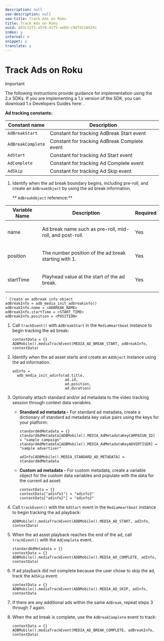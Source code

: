 ```yaml
---
description: null
seo-description: null
seo-title: Track Ads on Roku
title: Track Ads on Roku
uuid: a83c12f3-a576-4175-aebb-c9d7d118424c
index: y
internal: n
snippet: y
translate: y
---
```


# Track Ads on Roku

>[!IMPORTANT]
>
>The following instructions provide guidance for implementation using the 2.x SDKs. If you are implementing a 1.x version of the SDK, you can download 1.x Developers Guides here: [](../../sdk-implement/download-sdks.md).

**Ad tracking constants:**

|  Constant name  | Description  |
|---|---|
|  `AdBreakStart`  | Constant for tracking AdBreak Start event  |
|  `AdBreakComplete`  | Constant for tracking AdBreak Complete event  |
|  `AdStart`  | Constant for tracking Ad Start event  |
|  `AdComplete`  | Constant for tracking Ad Complete event  |
|  `AdSkip`  | Constant for tracking Ad Skip event  |

1. Identify when the ad break boundary begins, including pre-roll, and create an `AdBreakObject` by using the ad break information. 

   ** `AdBreakObject` reference:** 

<table id="table_AC3C9A0B8F544DE9BB4A80D22457438F"> 
 <thead> 
  <tr> 
   <th colname="col1" align="center" class="entry"> Variable Name </th> 
   <th colname="col2" align="center" class="entry"> Description </th> 
   <th colname="col3" align="center" class="entry"> Required </th> 
  </tr> 
 </thead>
 <tbody> 
  <tr> 
   <td colname="col1"> <span class="codeph"> name </span> </td> 
   <td colname="col2"> <p>Ad break name such as pre-roll, mid-roll, and post-roll. </p> </td> 
   <td colname="col3"> <p>Yes </p> </td> 
  </tr> 
  <tr> 
   <td colname="col1"> <span class="codeph"> position </span> </td> 
   <td colname="col2"> <p>The number position of the ad break starting with 1. </p> </td> 
   <td colname="col3"> <p>Yes </p> </td> 
  </tr> 
  <tr> 
   <td colname="col1"> <span class="codeph"> startTime </span> </td> 
   <td colname="col2"> <p>Playhead value at the start of the ad break. </p> </td> 
   <td colname="col3"> <p>Yes </p> </td> 
  </tr> 
 </tbody> 
</table>

   ```
   ‘ Create an adbreak info object 
   adBreakInfo = adb_media_init_adbreakinfo() 
   adBreakInfo.name = <ADBREAK_NAME> 
   adBreakInfo.startTime = <START_TIME> 
   adBreakInfo.position = <POSITION>
   ```

1. Call `trackEvent()` with `AdBreakStart` in the `MediaHeartbeat` instance to begin tracking the ad break: 

   ```
   contextData = {} 
   ADBMobile().mediaTrackEvent(MEDIA_AD_BREAK_START, adBreakInfo, contextData)
   ```

1. Identify when the ad asset starts and create an `AdObject` instance using the ad information. 

   ```
   adInfo =  
     adb_media_init_adinfo(ad.title,  
                           ad.id,  
                           ad.position,  
                           ad.duration) 
   ```

1. Optionally attach standard and/or ad metadata to the video tracking session through context data variables.

    * **Standard ad metadata -** For standard ad metadata, create a dictionary of standard ad metadata key value pairs using the keys for your platform:     
    
      ```    
      standardAdMetadata = {}  
      standardAdMetadata[ADBMobile().MEDIA_AdMetadataKeyCAMPAIGN_ID] = "sample campaign"  
      standardAdMetadata[ADBMobile().MEDIA_AdMetadataKeyADVERTISER] = "sample advertiser"  
       
      adInfo[ADBMobile().MEDIA_STANDARD_AD_METADATA] = standardAdMetadata 
      ```

    * **Custom ad metadata -** For custom metadata, create a variable object for the custom data variables and populate with the data for the current ad asset:     
    
      ```    
      contextData = {} 
      contextData["adinfo1"] = "adinfo2" 
      contextData["adinfo2"] = "adinfo2"
      ```

1. Call `trackEvent()` with the `AdStart` event in the `MediaHeartbeat` instance to begin tracking the ad playback: 

   ```
   ADBMobile().mediaTrackEvent(ADBMobile().MEDIA_AD_START, adInfo, contextData)
   ```

1. When the ad asset playback reaches the end of the ad, call `trackEvent()` with the `AdComplete` event. 

   ```
   standardAdMetadata = {} 
   contextData = {} 
   ADBMobile().mediaTrackEvent(ADBMobile().MEDIA_AD_COMPLETE, adInfo, contextData)
   ```

1. If ad playback did not complete because the user chose to skip the ad, track the `AdSkip` event: 

   ```
   contextData = {} 
   ADBMobile().mediaTrackEvent(ADBMobile().MEDIA_AD_SKIP, adInfo, contextData
   ```

1. If there are any additional ads within the same `AdBreak`, repeat steps 3 through 7 again. 
1. When the ad break is complete, use the `AdBreakComplete` event to track: 

   ```
   contextData = {} 
   ADBMobile().mediaTrackEvent(MEDIA_AD_BREAK_COMPLETE, adBreakInfo, contextData)
   ```

